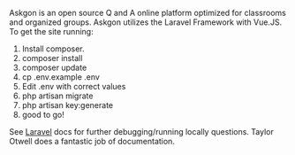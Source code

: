 Askgon is an open source Q and A online platform optimized for classrooms and organized groups.
Askgon utilizes the Laravel Framework with Vue.JS. To get the site running:

1) Install composer.<br>
2) composer install<br>
3) composer update<br>
4) cp .env.example .env<br>
5) Edit .env with correct values<br>
6) php artisan migrate<br>
7) php artisan key:generate<br>
8) good to go!

See <a href="https://laravel.com/">Laravel</a> docs for further debugging/running locally questions.
Taylor Otwell does a fantastic job of documentation.
